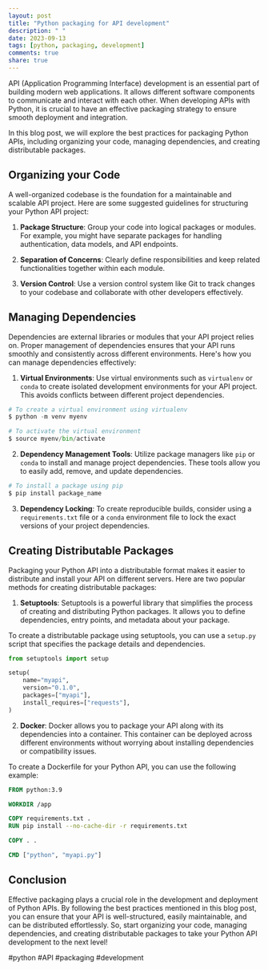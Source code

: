 ```yaml
---
layout: post
title: "Python packaging for API development"
description: " "
date: 2023-09-13
tags: [python, packaging, development]
comments: true
share: true
---
```


API (Application Programming Interface) development is an essential part of building modern web applications. It allows different software components to communicate and interact with each other. When developing APIs with Python, it is crucial to have an effective packaging strategy to ensure smooth deployment and integration.

In this blog post, we will explore the best practices for packaging Python APIs, including organizing your code, managing dependencies, and creating distributable packages.

## Organizing your Code

A well-organized codebase is the foundation for a maintainable and scalable API project. Here are some suggested guidelines for structuring your Python API project:

1. **Package Structure**: Group your code into logical packages or modules. For example, you might have separate packages for handling authentication, data models, and API endpoints.

2. **Separation of Concerns**: Clearly define responsibilities and keep related functionalities together within each module.

3. **Version Control**: Use a version control system like Git to track changes to your codebase and collaborate with other developers effectively.

## Managing Dependencies

Dependencies are external libraries or modules that your API project relies on. Proper management of dependencies ensures that your API runs smoothly and consistently across different environments. Here's how you can manage dependencies effectively:

1. **Virtual Environments**: Use virtual environments such as `virtualenv` or `conda` to create isolated development environments for your API project. This avoids conflicts between different project dependencies.

```python
# To create a virtual environment using virtualenv
$ python -m venv myenv

# To activate the virtual environment
$ source myenv/bin/activate
```

2. **Dependency Management Tools**: Utilize package managers like `pip` or `conda` to install and manage project dependencies. These tools allow you to easily add, remove, and update dependencies.

```python
# To install a package using pip
$ pip install package_name
```

3. **Dependency Locking**: To create reproducible builds, consider using a `requirements.txt` file or a `conda` environment file to lock the exact versions of your project dependencies.

## Creating Distributable Packages

Packaging your Python API into a distributable format makes it easier to distribute and install your API on different servers. Here are two popular methods for creating distributable packages:

1. **Setuptools**: Setuptools is a powerful library that simplifies the process of creating and distributing Python packages. It allows you to define dependencies, entry points, and metadata about your package.

To create a distributable package using setuptools, you can use a `setup.py` script that specifies the package details and dependencies.

```python
from setuptools import setup

setup(
    name="myapi",
    version="0.1.0",
    packages=["myapi"],
    install_requires=["requests"],
)
```

2. **Docker**: Docker allows you to package your API along with its dependencies into a container. This container can be deployed across different environments without worrying about installing dependencies or compatibility issues.

To create a Dockerfile for your Python API, you can use the following example:

```Dockerfile
FROM python:3.9

WORKDIR /app

COPY requirements.txt .
RUN pip install --no-cache-dir -r requirements.txt

COPY . .

CMD ["python", "myapi.py"]
```

## Conclusion

Effective packaging plays a crucial role in the development and deployment of Python APIs. By following the best practices mentioned in this blog post, you can ensure that your API is well-structured, easily maintainable, and can be distributed effortlessly. So, start organizing your code, managing dependencies, and creating distributable packages to take your Python API development to the next level!

#python #API #packaging #development
